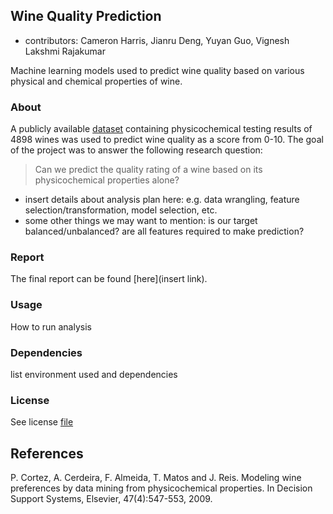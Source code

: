 ## Wine Quality Prediction
* contributors: Cameron Harris, Jianru Deng, Yuyan Guo, Vignesh Lakshmi Rajakumar

Machine learning models used to predict wine quality based on various physical and chemical properties of wine. 

### About

A publicly available [dataset](https://archive.ics.uci.edu/ml/datasets/Wine+Quality) containing physicochemical testing results of 4898 wines was used to predict wine quality as a score from 0-10. The goal of the project was to answer the following research question:

> Can we predict the quality rating of a wine based on its physicochemical properties alone?

- insert details about analysis plan here: e.g. data wrangling, feature selection/transformation, model selection, etc. 
- some other things we may want to mention: is our target balanced/unbalanced? are all features required to make prediction?


### Report

The final report can be found [here](insert link).

### Usage

How to run analysis

### Dependencies

list environment used and dependencies

### License

See license [file](https://github.com/UBC-MDS/dsci-522-group14/blob/main/LICENSE)

## References

P. Cortez, A. Cerdeira, F. Almeida, T. Matos and J. Reis.
Modeling wine preferences by data mining from physicochemical properties. In Decision Support Systems, Elsevier, 47(4):547-553, 2009.


